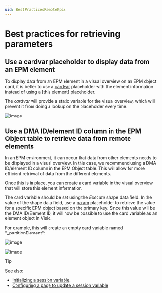 ```yaml
---
uid: BestPracticesRemoteKpis
---
```


# Best practices for retrieving parameters

## Use a cardvar placeholder to display data from an EPM element

To display data from an EPM element in a visual overview on an EPM object card, it is better to use a [cardvar](xref:Placeholders_for_variables_in_shape_data_values#cardvarvariablename) placeholder with the element information instead of using a [this element] placeholder.

The *cardvar* will provide a static variable for the visual overview, which will prevent it from doing a lookup on the placeholder every time.

![image](~/develop/images/EPM_cardVar_with_element_info.png)

## Use a DMA ID/element ID column in the EPM Object table to retrieve data from remote elements

In an EPM environment, it can occur that data from other elements needs to be displayed in a visual overview. In this case, we recommend using a DMA ID/element ID column in the EPM Object table. This will allow for more efficient retrieval of data from the different elements.

Once this is in place, you can create a card variable in the visual overview that will store this element information.

The card variable should be set using the *Execute* shape data field. In the value of the shape data field, use a [param](xref:Placeholders_for_variables_in_shape_data_values#paramdmaidelementidparameteridtablerow) placeholder to retrieve the value for a specific EPM object based on the primary key. Since this value will be the DMA ID/Element ID, it will now be possible to use the card variable as an element object in Visio.

For example, this will create an empty card variable named "_partitionElement":

![image](~/develop/images/EPM_syntax_example_partitionElement.png)

![image](~/develop/images/EPM_syntax_example_partitionElement2.png)

> [!TIP]
> See also:
>
> - [Initializing a session variable](xref:Initializing_a_session_variable).
> - [Configuring a page to update a session variable](xref:Configuring_a_page_to_update_a_session_variable_when_another_session_variable_changes)
